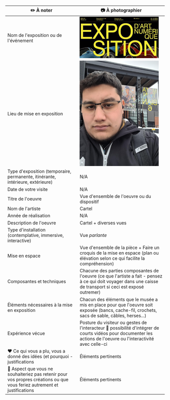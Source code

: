 |:pencil2: À noter  | :camera: À photographier | 
| ---     | ---             | 
| Nom de l'exposition ou de l'événement|<img src="expo.jpg" width=250px heigth=250px />|
| Lieu de mise en exposition    | <img src="MicrosoftTeams-image (24).png" width=250px heigth=250px />| 
| Type d'exposition (temporaire, permanente, itinérante, intérieure, extérieure)    | N/A | 
| Date de votre visite    | N/A           | 
| Titre de l'oeuvre  | Vue d'ensemble de l'oeuvre ou du dispositif  | 
| Nom de l'artiste    | Cartel         | 
| Année de réalisation     |   N/A        | 
| Description de l'oeuvre   | Cartel + diverses vues          | 
| Type d'installation (contemplative, immersive, interactive) | Vue *parlante*             | 
| Mise en espace   | Vue d'ensemble de la pièce + Faire un croquis de la mise en espace (plan ou élévation selon ce qui facilite la compréhension)        | 
| Composantes et techniques     | Chacune des parties composantes de l'oeuvre (ce que l'artiste a fait - pensez à ce qui doit voyager dans une caisse de transport si ceci est exposé outremer)| 
| Éléments nécessaires à la mise en exposition   | Chacun des éléments que le musée a mis en place pour que l'oeuvre soit exposée (bancs, cache-fil, crochets, sacs de sable, câbles, herses...)            | 
| Expérience vécue     | Posture du visiteur ou gestes de l'interacteur :movie_camera: possibilité d'intégrer de courts vidéos pour documenter les actions de l'oeuvre ou l'interactivité avec celle-ci        | 
| :heart: Ce qui vous a plu, vous a donné des idées (et pourquoi - justifications   | Éléments pertinents       | 
| :thinking: Aspect que vous ne souhaiteriez pas retenir pour vos propres créations ou que vous feriez autrement et justifications     | Éléments pertinents      | 

